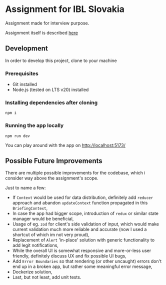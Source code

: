 # Assignment for IBL Slovakia

Assignment made for interview purpose.

Assignment itself is described [here](https://ogcie.iblsoft.com/developer-web/)

## Development

In order to develop this project, clone to your machine

### Prerequisites

- Git installed
- Node.js (tested on LTS v20) installed

### Installing dependencies after cloning

```
npm i
```
### Running the app locally

```
npm run dev
```

You can play around with the app on [http://localhost:5173/](http://localhost:5173/)

## Possible Future Improvements
There are multiple possible improvements for the codebase, which i consider way above the assignment's scope.

Just to name a few:
- If `Context` would be used for data distribution, definitely add `reducer` approach and abandon `updateContext` function propagated in this `BriefingContext`,
- In case the app had bigger scope, introduction of `redux` or similar state manager would be beneficial,
- Usage of eg. `zod` for client's side validation of input, which would make current validation much more reliable and accurate (now I used a shortcut of which im not very proud),
- Replacement of `Alert` 'in-place' solution with generic functionality to add legit notifications,
- While the overall UI is somewhat responsive and more-or-less user friendly, definitely discuss UX and fix possible UI bugs,
- Add `Error Boundaries` so that rendering (or other uncaught) errors don't end up in a broken app, but rather some meaningful error message,
- Dockerize solution,
- Last, but not least, add unit tests.